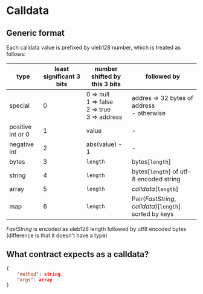 # Calldata

## Generic format

Each calldata value is prefixed by uleb128 number, which is treated as follows:

|type|least significant 3 bits|number shifted by this 3 bits|followed by|
|----|----|----|----|
|special|0|0 => null<br>1 => false<br>2 => true<br>3 => address| addres => 32 bytes of address<br> - otherwise |
|positive int or 0|1|value|-|
|negative int|2|abs(value) - 1|-|
|bytes|3|`length`|bytes\[`length`]|
|string|4|`length`|bytes\[`length`] of utf-8 encoded string
|array|5|`length`|_calldata_\[`length`]
|map|6|`length`|Pair(_FastString_, _calldata_)\[`length`] sorted by keys

_FastString_ is encoded as uleb128 length followed by utf8 encoded bytes (difference is that it doesn't have a type)

## What contract expects as a calldata?
```json
{
    "method": string,
    "args": array
}
```
